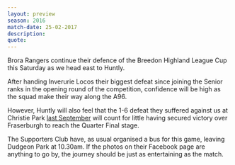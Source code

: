 ```yaml
---
layout: preview
season: 2016
match-date: 25-02-2017
description:
quote:
---
```

Brora Rangers continue their defence of the Breedon Highland League Cup this Saturday as we head east to Huntly.

After handing Inverurie Locos their biggest defeat since joining the Senior ranks in the opening round of the competition, confidence will be high as the squad make their way along the A96.

However, Huntly will also feel that the 1-6 defeat they suffered against us at Christie Park [last September](/2016/09/03/huntly-away-report/) will count for little having secured victory over Fraserburgh to reach the Quarter Final stage.

The Supporters Club have, as usual organised a bus for this game, leaving Dudgeon Park at 10.30am. If the photos on their Facebook page are anything to go by, the journey should be just as entertaining as the match.